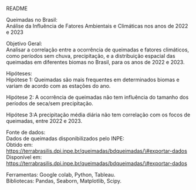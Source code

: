 README

Queimadas no Brasil:   
Análise da Influência de Fatores Ambientais e Climáticas nos anos de 2022 e 2023

Objetivo Geral:  
Analisar a correlação entre a ocorrência de queimadas e fatores climáticos, como períodos sem chuva, precipitação, e a distribuição espacial das queimadas em diferentes biomas no Brasil, para os anos de 2022 e 2023\.

Hipóteses:  
Hipótese 1: Queimadas são mais frequentes em determinados biomas e variam de acordo com as estações do ano.

Hipótese 2: A ocorrência de queimadas não tem influência do tamanho dos períodos de seca/sem precipitação.

Hipótese 3:A precipitação média diária não tem correlação com os focos de queimadas, entre 2022 e 2023\.

Fonte de dados:  
Dados de queimadas disponibilizados pelo INPE:  
Obtido em: https://terrabrasilis.dpi.inpe.br/queimadas/bdqueimadas/\#exportar-dados  
Disponível em: https://terrabrasilis.dpi.inpe.br/queimadas/bdqueimadas/\#exportar-dados

Ferramentas: Google colab, Python, Tableau.  
Bibliotecas: Pandas, Seaborn, Matplotlib, Scipy.

